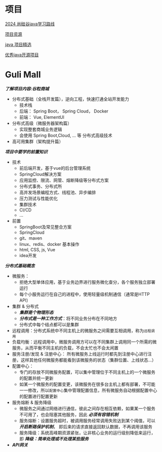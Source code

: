 # 项目
[2024 尚硅谷java学习路线](https://www.bilibili.com/read/cv5216534/)

[项目资源](E:\010-WORKBENCH\GuliMall)

[java 项目精选](https://javaguide.cn/open-source-project/)

[优秀java开源项目](https://www.zhihu.com/question/58476787/answer/3314350408)


# Guli Mall

***了解项目内容:谷粒商城***
- 分布式基础（全栈开发篇），逆向工程，快速打通全站开发能力
  - 技术栈
  - 后端： Spring Boot， Spring Cloud， Docker 
  - 前端： Vue, ElementUI
- 分布式高级（微服务器架构篇）
  - 实现整套商城业务逻辑
  - 会使用 Spring Boot,Cloud, ... 等 分布式高级技术
- 高可用集群（架构提升篇）

***项目中要学的前置知识***
- 技术
  - 前后端开发，基于vue的后台管理系统
  - SpringCloud解决方案
  - 应用监控、限流、网管、熔断降级等分布式方案
  - 分布式事务、分布式所
  - 高并发场景编程方式、线程池、异步编排
  - 压力测试与性能优化
  - 集群技术
  - CI/CD
  - ...
- 前置
  - SpringBoot及常见整合方案
  - SpringCloud
  - git、maven
  - linux、redis、docker 基本操作
  - html, CSS, js, Vue
  - idea开发


***分布式基础概念***
- 微服务：
  - 拒绝大型单体应用，基于业务边界进行服务微化查分，各个服务独立部署运行
  - 每个小服务运行在自己的进程中，使用轻量级机制通信（通常是HTTP API）
- 集群 & 分布式
  - ***集群是个物理形态***
  - ***分布式是一种工作方式***：将不同业务分布在不同地方
  - 分布式中每个结点都可以是集群
- 远程调用：分布式系统中不同主机上的微服务之间需要互相调用，称为`远程调用`
- 负载均衡：远程调用中，微服务调用方可以在不同集群上调用同一个所需的微服务，从而平衡不同主机的负载，不会太忙也不会太闲置
- 服务注册/发现 & 注册中心： 所有微服务上线运行时都先到注册中心进行注册，这样其他任何微服务都能看到该微服务的状态（集群位置、上线状态...）
- 配置中心：
  - 专门的存放不同微服务配置，可以集中管理位于不同主机上的一个微服务的配置并统一更新
  - 如某一个微服务的配置变更，该微服务在很多台主机上都有部署，不可能一一修改，所以`配置中心`集中管理配置信息，所有微服务自动根据配置中心的配置进行配置更新
- 服务熔断 & 服务降级
  - 微服务之间通过网络进行通信，彼此之间存在相互依赖，如果某一个服务不可用了，也会阻塞其他服务，因此 ***必须有容错机制***
  - 服务熔断：设置服务超时，被调用服务经常调用失败达到某个阈值，可以 ***开启断路保护机制***， 即后来的请求直接返回默认数据，不再调用该服务
  - 服务降级：系统高峰期资源紧张，让非核心业务的运行级别降低来运行，即 ***降级：简单处理或不处理某些服务***
- ***API网关***




